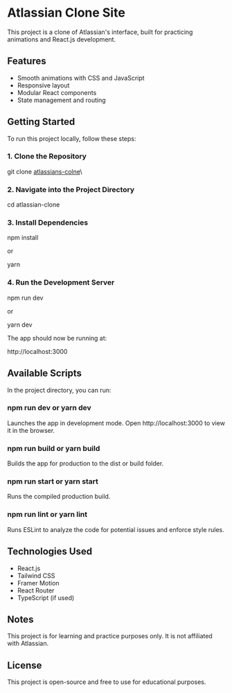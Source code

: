 # Atlassian Clone Site

This project is a clone of Atlassian's interface, built for practicing animations and React.js development.

## Features

- Smooth animations with CSS and JavaScript
- Responsive layout
- Modular React components
- State management and routing

## Getting Started

To run this project locally, follow these steps:

### 1. Clone the Repository

git clone [atlassians-colne](https://github.com/jigs10/atlassians)\

### 2. Navigate into the Project Directory

cd atlassian-clone

### 3. Install Dependencies

npm install

or

yarn

### 4. Run the Development Server

npm run dev

or

yarn dev

The app should now be running at:

http://localhost:3000

## Available Scripts

In the project directory, you can run:

### npm run dev or yarn dev

Launches the app in development mode. Open http://localhost:3000 to view it in the browser.

### npm run build or yarn build

Builds the app for production to the dist or build folder.

### npm run start or yarn start

Runs the compiled production build.

### npm run lint or yarn lint

Runs ESLint to analyze the code for potential issues and enforce style rules.

## Technologies Used

- React.js
- Tailwind CSS
- Framer Motion
- React Router
- TypeScript (if used)

## Notes

This project is for learning and practice purposes only. It is not affiliated with Atlassian.

## License

This project is open-source and free to use for educational purposes.
